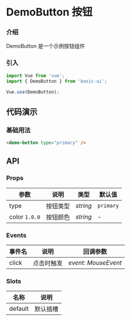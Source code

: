# DemoButton 按钮

### 介绍

DemoButton 是一个示例按钮组件

### 引入

```js
import Vue from 'vue';
import { DemoButton } from 'basic-ui';

Vue.use(DemoButton);
```

## 代码演示

### 基础用法

```html
<demo-button type="primary" />
```

## API

### Props

| 参数          | 说明     | 类型     | 默认值    |
| ------------- | -------- | -------- | --------- |
| type          | 按钮类型 | _string_ | `primary` |
| color `1.0.0` | 按钮颜色 | _string_ | -         |

### Events

| 事件名 | 说明       | 回调参数            |
| ------ | ---------- | ------------------- |
| click  | 点击时触发 | _event: MouseEvent_ |

### Slots

| 名称    | 说明     |
| ------- | -------- |
| default | 默认插槽 |
